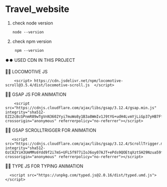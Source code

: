 # Travel_website       
  
1. check node version 

       node --version

2. check npm version

        npm --version

⏺️⏺️ USED CDN IN THIS PROJECT

🔴🔴 LOCOMOTIVE JS

        <script> https://cdn.jsdelivr.net/npm/locomotive-scroll@3.5.4/dist/locomotive-scroll.js  </script>

🔴🔴 GSAP JS FOR ANIMATION

        <script src="https://cdnjs.cloudflare.com/ajax/libs/gsap/3.12.4/gsap.min.js" integrity="sha512- EZI2cBcGPnmR89wTgVnN3602Yyi7muWo8y1B3a8WmIv1J9tYG+udH4LvmYjLiGp37yHB7FfaPBo8ly178m9g4Q==" crossorigin="anonymous" referrerpolicy="no-referrer"></script>

🔴🔴 GSAP SCROLLTRIGGER FOR ANIMATION

       <script src="https://cdnjs.cloudflare.com/ajax/libs/gsap/3.12.4/ScrollTrigger.min.js" integrity="sha512-OzC82YiH3UmMMs6Ydd9f2i7mS+UFL5f977iIoJ6oy07AJT+ePds9QOEtqXztSH29Nzua59fYS36knmMcv79GOg==" crossorigin="anonymous" referrerpolicy="no-referrer"></script>


🔴🔴 TYPE JS FOR TYPING ANIMATION

      <script src="https://unpkg.com/typed.js@2.0.16/dist/typed.umd.js"></script>
